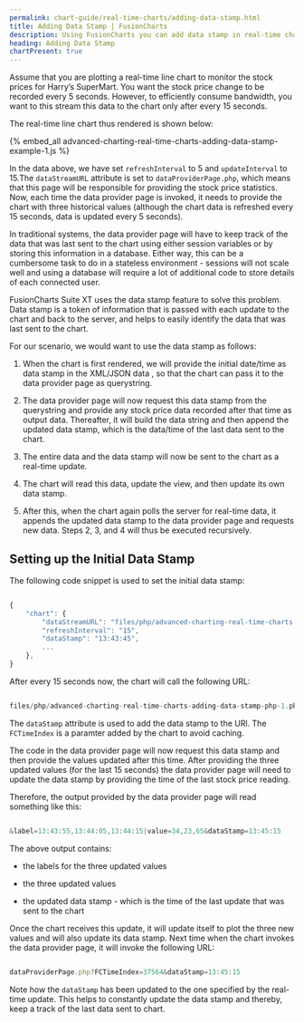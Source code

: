 ```yaml
---
permalink: chart-guide/real-time-charts/adding-data-stamp.html
title: Adding Data Stamp | FusionCharts
description: Using FusionCharts you can add data stamp in real-time charts.
heading: Adding Data Stamp
chartPresent: true
---
```


Assume that you are plotting a real-time line chart to monitor the stock prices for Harry’s SuperMart. You want the stock price change to be recorded every 5 seconds. However, to efficiently consume bandwidth, you want to this stream this data to the chart only after every 15 seconds.

The real-time line chart thus rendered is shown below:

{% embed_all advanced-charting-real-time-charts-adding-data-stamp-example-1.js %}





In the data above, we have set `refreshInterval` to 5 and `updateInterval` to 15.The `dataStreamURL` attribute is set to `dataProviderPage.php`, which means that this page will be responsible for providing the stock price statistics. Now, each time the data provider page is invoked, it needs to provide the chart with three historical values (although the chart data is refreshed every 15 seconds, data is updated every 5 seconds).

In traditional systems, the data provider page will have to keep track of the data that was last sent to the chart using either session variables or by storing this information in a database. Either way, this can be a cumbersome task to do in a stateless environment - sessions will not scale well and using a database will require a lot of additional code to store details of each connected user.

FusionCharts Suite XT uses the data stamp feature to solve this problem. Data stamp is a token of information that is passed with each update to the chart and back to the server, and helps to easily identify the data that was last sent to the chart.

For our scenario, we would want to use the data stamp as follows:

1. When the chart is first rendered, we will provide the initial date/time as data stamp in the XML/JSON data , so that the chart can pass it to the data provider page as querystring.

2. The data provider page will now request this data stamp from the querystring and provide any stock price data recorded after that time as output data. Thereafter, it will build the data string and then append the updated data stamp, which is the data/time of the last data sent to the chart.

3. The entire data and the data stamp will now be sent to the chart as a real-time update.

4. The chart will read this data, update the view, and then update its own data stamp.

5. After this, when the chart again polls the server for real-time data, it appends the updated data stamp to the data provider page and requests new data. Steps 2, 3, and 4 will thus be executed recursively.

## Setting up the Initial Data Stamp

The following code snippet is used to set the initial data stamp:

```javascript

{
    "chart": {
        "dataStreamURL": "files/php/advanced-charting-real-time-charts-adding-data-stamp-php-1.php",
        "refreshInterval": "15",
        "dataStamp": "13:43:45",
        ...
    },
}

```

After every 15 seconds now, the chart will call the following URL:

```javascript

files/php/advanced-charting-real-time-charts-adding-data-stamp-php-1.php?FCTimeIndex=35454&dataStamp=13:43:45

```

The `dataStamp` attribute is used to add the data stamp to the URl. The `FCTimeIndex` is a paramter added by the chart to avoid caching.

The code in the data provider page will now request this data stamp and then provide the values updated after this time. After providing the three updated values (for the last 15 seconds) the data provider page will need to update the data stamp by providing the time of the last stock price reading.

Therefore, the output provided by the data provider page will read something like this:

```javascript

&label=13:43:55,13:44:05,13:44:15|value=34,23,65&dataStamp=13:45:15

```

The above output contains:

* the labels for the three updated values

* the three updated values

* the updated data stamp - which is the time of the last update that was sent to the chart

Once the chart receives this update, it will update itself to plot the three new values and will also update its data stamp. Next time when the chart invokes the data provider page, it will invoke the following URL:

```javascript

dataProviderPage.php?FCTimeIndex=37564&dataStamp=13:45:15

```

Note how the `dataStamp` has been updated to the one specified by the real-time update. This helps to constantly update the data stamp and thereby, keep a track of the last data sent to chart.